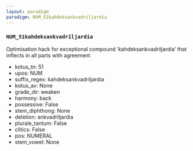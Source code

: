 ```yaml
---
layout: paradigm
paradigm: NUM_51kahdeksankvadriljardia
---
```

### ` NUM_51kahdeksankvadriljardia `

Optimisation hack for exceptional compound ’kahdeksankvadriljardia’ that inflects in all parts with agreement
* kotus_tn: 51
* upos: NUM
* suffix_regex: kahdeksankvadriljardia
* kotus_av: None
* grade_dir: weaken
* harmony: back
* possessive: False
* stem_diphthong: None
* deletion: ankvadriljardia
* plurale_tantum: False
* clitics: False
* pos: NUMERAL
* stem_vowel: None
